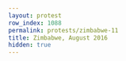 ```yaml
---
layout: protest
row_index: 1088
permalink: protests/zimbabwe-11
title: Zimbabwe, August 2016
hidden: true
---
```

